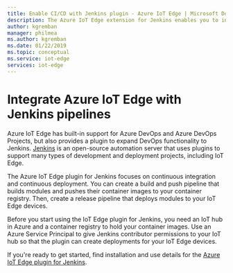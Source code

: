 ```yaml
---
title: Enable CI/CD with Jenkins plugin - Azure IoT Edge | Microsoft Docs
description: The Azure IoT Edge extension for Jenkins enables you to integrate IoT Edge devlopment and deployment tasks into your existing DevOps solution.
author: kgremban
manager: philmea
ms.author: kgremban
ms.date: 01/22/2019
ms.topic: conceptual
ms.service: iot-edge
services: iot-edge
---
```


# Integrate Azure IoT Edge with Jenkins pipelines

Azure IoT Edge has built-in support for Azure DevOps and Azure DevOps Projects, but also provides a plugin to expand DevOps functionality to Jenkins. [Jenkins](https://jenkins.io/) is an open-source automation server that uses plugins to support many types of development and deployment projects, including IoT Edge. 

The Azure IoT Edge plugin for Jenkins focuses on continuous integration and continuous deployment. You can create a build and push pipeline that builds modules and pushes their container images to your container registry. Then, create a release pipeline that deploys modules to your IoT Edge devices. 

Before you start using the IoT Edge plugin for Jenkins, you need an IoT hub in Azure and a container registry to hold your container images. Use an Azure Service Principal to give Jenkins contributor permissions to your IoT hub so that the plugin can create deployments for your IoT Edge devices. 

If you're ready to get started, find installation and use details for the [Azure IoT Edge plugin for Jenkins](https://plugins.jenkins.io/azure-iot-edge).
